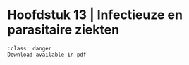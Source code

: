 # Hoofdstuk 13 | Infectieuze en parasitaire ziekten

```{admonition} Copyright
:class: danger
Download available in pdf
```
